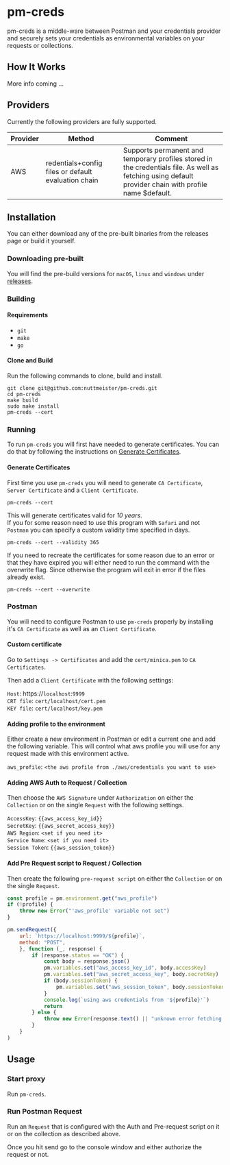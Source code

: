 # pm-creds

pm-creds is a middle-ware between Postman and your credentials provider and securely sets your credentials as environmental variables on your requests or collections.

## How It Works

More info coming ...

## Providers

Currently the following providers are fully supported.

|Provider|Method|Comment|
|-|-|-|
|AWS|redentials+config files or default evaluation chain|Supports permanent and temporary profiles stored in the credentials file. As well as fetching using default provider chain with profile name $default.|

## Installation

You can either download any of the pre-built binaries from the releases page or build it yourself.

### Downloading pre-built

You will find the pre-build versions for `macOS`, `linux` and `windows` under [releases](/releases).

### Building

#### Requirements

- `git`
- `make`
- `go`

#### Clone and Build

Run the following commands to clone, build and install.

```shell
git clone git@github.com:nuttmeister/pm-creds.git
cd pm-creds
make build
sudo make install
pm-creds --cert
```

### Running

To run `pm-creds` you will first have needed to generate certificates. You can do that by following the instructions on [Generate Certificates](#generate-certificates).

#### Generate Certificates

First time you use `pm-creds` you will need to generate `CA Certificate`, `Server Certificate` and a `Client Certificate`.

```shell
pm-creds --cert
```

This will generate certificates valid for *10 years*.  
If you for some reason need to use this program with `Safari` and not `Postman` you can specify a custom validity time specified in days.

```shell
pm-creds --cert --validity 365
```

If you need to recreate the certificates for some reason due to an error or that they have expired you will either need to run the command with the overwrite flag. Since otherwise the program will exit in error if the files already exist.

```shell
pm-creds --cert --overwrite
```


### Postman

You will need to configure Postman to use `pm-creds` properly by installing it's `CA Certificate` as well as an `Client Certificate`.

#### Custom certificate

Go to `Settings -> Certificates` and add the `cert/minica.pem` to `CA Certificates`.

Then add a `Client Certificate` with the following settings:

`Host`: https://`localhost`:`9999`  
`CRT file`: `cert/localhost/cert.pem`  
`KEY file`: `cert/localhost/key.pem`  

#### Adding profile to the environment

Either create a new environment in Postman or edit a current one and add the following variable.
This will control what aws profile you will use for any request made with this environment active.

`aws_profile`: `<the aws profile from ./aws/credentials you want to use>`

#### Adding AWS Auth to Request / Collection

Then choose the `AWS Signature` under `Authorization` on either the `Collection` or on the single `Request` with
the following settings.

`AccessKey`: `{{aws_access_key_id}}`  
`SecretKey`: `{{aws_secret_access_key}}`  
`AWS Region`: `<set if you need it>`  
`Service Name`: `<set if you need it>`  
`Session Token`: `{{aws_session_token}}`  

#### Add Pre Request script to Request / Collection

Then create the following `pre-request script` on either the `Collection` or on the single `Request`.

```js
const profile = pm.environment.get("aws_profile")
if (!profile) {
    throw new Error("'aws_profile' variable not set")
}

pm.sendRequest({
    url: `https://localhost:9999/${profile}`,
    method: "POST",
    }, function (_, response) {
        if (response.status == "OK") {
            const body = response.json()
            pm.variables.set("aws_access_key_id", body.accessKey)
            pm.variables.set("aws_secret_access_key", body.secretKey)
            if (body.sessionToken) {
                pm.variables.set("aws_session_token", body.sessionToken)
            }
            console.log(`using aws credentials from '${profile}'`)
            return
        } else {
            throw new Error(response.text() || "unknown error fetching aws credentials")
        }
    }
)

```

## Usage

### Start proxy

Run `pm-creds`.

### Run Postman Request

Run an `Request` that is configured with the Auth and Pre-request script on it or on the collection
as described above.

Once you hit send go to the console window and either authorize the request or not.
